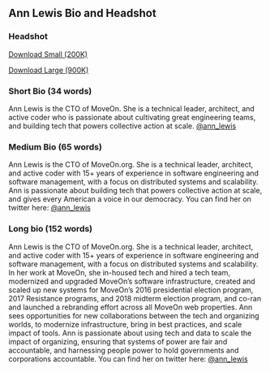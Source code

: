 ## Ann Lewis Bio and Headshot

### Headshot
[Download Small (200K)](https://s3.amazonaws.com/annlewis.tech/ann_hs-small.jpg)

[Download Large (900K)](https://s3.amazonaws.com/annlewis.tech/ann_hs-small.jpg)

### Short Bio (34 words)

Ann Lewis is the CTO of MoveOn. She is a technical leader, architect, and active coder who is passionate about cultivating great engineering teams, and building tech that powers collective action at scale. [@ann_lewis](https://twitter.com/ann_lewis) 

### Medium Bio (65 words)

Ann Lewis is the CTO of MoveOn.org. She is a technical leader, architect, and active coder with 15+ years of experience in software engineering and software management, with a focus on distributed systems and scalability. Ann is passionate about building tech that powers collective action at scale, and gives every American a voice in our democracy. You can find her on twitter here: [@ann_lewis](https://twitter.com/ann_lewis)

### Long bio (152 words)

Ann Lewis is the CTO of MoveOn.org. She is a technical leader, architect, and active coder with 15+ years of experience in software engineering and software management, with a focus on distributed systems and scalability. In her work at MoveOn, she  in-housed tech and hired a tech team, modernized and upgraded MoveOn’s software infrastructure, created and scaled up new systems for MoveOn’s 2016 presidential election program, 2017 Resistance programs, and 2018 midterm election program, and co-ran and launched a rebranding effort across all MoveOn web properties. Ann sees opportunities for new collaborations between the tech and organizing worlds, to modernize infrastructure, bring in best practices, and scale impact of tools. Ann is passionate about using tech and data to scale the impact of organizing, ensuring that systems of power are fair and accountable, and harnessing people power to hold governments and corporations accountable. You can find her on twitter here: [@ann_lewis](https://twitter.com/ann_lewis)
